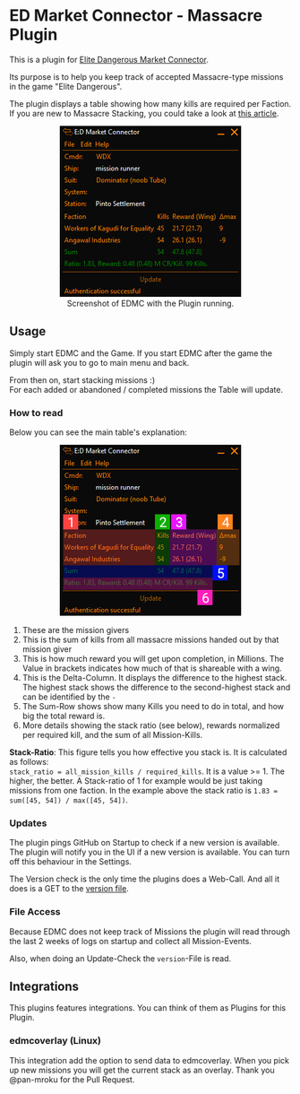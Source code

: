 # ED Market Connector - Massacre Plugin
This is a plugin for [Elite Dangerous Market Connector](https://github.com/EDCD/EDMarketConnector).

Its purpose is to help you keep track of accepted Massacre-type missions in the game "Elite Dangerous".

The plugin displays a table showing how many kills are required per Faction.  
If you are new to Massacre Stacking, you could take a look at [this article](https://sites.google.com/view/ed-pve-combat/making-money).

<p align="center">
    <img src="./readme-src/example_screenshot.png" alt="An example screenshot"/>
    <br>
    Screenshot of EDMC with the Plugin running.
</p>

## Usage

Simply start EDMC and the Game. If you start EDMC after the game the plugin will ask you to go
to main menu and back.

From then on, start stacking missions :)  
For each added or abandoned / completed missions the Table will update.

### How to read

Below you can see the main table's explanation:

<p align="center">
    <img src="./readme-src/main_table_explanations.png" alt="Main Table Explained"/>
    <br>
</p>

1. These are the mission givers
2. This is the sum of kills from all massacre missions handed out by that mission giver
3. This is how much reward you will get upon completion, in Millions. The Value in brackets indicates how much of that is shareable with a wing.
4. This is the Delta-Column. It displays the difference to the highest stack. The highest stack shows the difference to the second-highest stack and can be identified by the `-`
5. The Sum-Row shows show many Kills you need to do in total, and how big the total reward is.
6. More details showing the stack ratio (see below), rewards normalized per required kill, and the sum of all Mission-Kills.

**Stack-Ratio**: This figure tells you how effective you stack is. It is calculated as follows:  
`stack_ratio = all_mission_kills / required_kills`. It is a value >= 1. The higher, the better.
A Stack-ratio of 1 for example would be just taking missions from one faction. In the example above the stack ratio is `1.83 = sum([45, 54]) / max([45, 54])`.

### Updates
The plugin pings GitHub on Startup to check if a new version is available. The plugin will notify you in the UI if
a new version is available. You can turn off this behaviour in the Settings.

The Version check is the only time the plugins does a Web-Call. And all it does is a GET to the [version file](./version).

### File Access
Because EDMC does not keep track of Missions the plugin will read through the last 2 weeks of logs on startup
and collect all Mission-Events.

Also, when doing an Update-Check the `version`-File is read.


## Integrations
This plugins features integrations. You can think of them as Plugins for this Plugin.

### edmcoverlay (Linux)
This integration add the option to send data to edmcoverlay. When you pick up new missions you will get the current stack as an overlay.
Thank you @pan-mroku for the Pull Request.